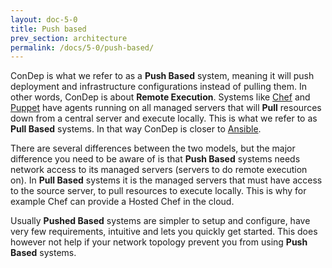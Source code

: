 ```yaml
---
layout: doc-5-0
title: Push based
prev_section: architecture
permalink: /docs/5-0/push-based/
---
```


ConDep is what we refer to as a **Push Based** system, meaning it will push deployment
and infrastructure configurations instead of pulling them. In other words, ConDep is
about **Remote Execution**. Systems like [Chef](http://www.chef.io) and [Puppet](http://puppetlabs.com/)
have agents running on all managed servers that will **Pull** resources down from a
central server and execute locally. This is what we refer to as **Pull Based** systems.
In that way ConDep is closer to [Ansible](http://www.ansible.com/).

There are several differences between the two models, but the major difference you
need to be aware of is that **Push Based** systems needs network access to its managed
servers (servers to do remote execution on). In **Pull Based** systems it is the managed
servers that must have access to the source server, to pull resources to execute locally.
This is why for example Chef can provide a Hosted Chef in the cloud.

Usually **Pushed Based** systems are simpler to setup and configure, have very few
requirements, intuitive and lets you quickly get started. This does however not help if
your network topology prevent you from using **Push Based** systems.
